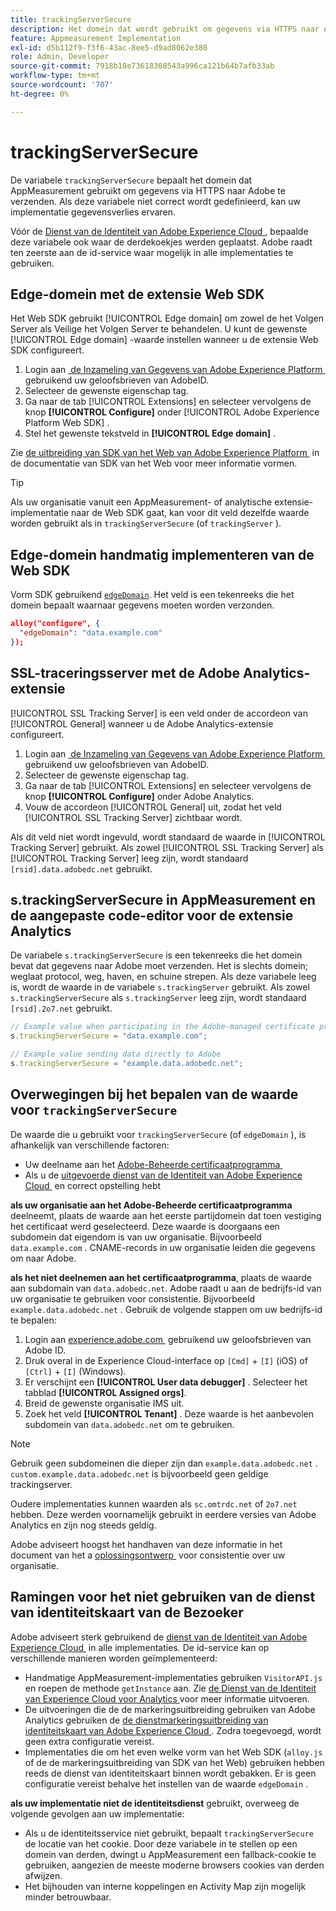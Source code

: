 ```yaml
---
title: trackingServerSecure
description: Het domein dat wordt gebruikt om gegevens via HTTPS naar Adobe te verzenden.
feature: Appmeasurement Implementation
exl-id: d5b112f9-f3f6-43ac-8ee5-d9ad8062e380
role: Admin, Developer
source-git-commit: 7918b18e73618368543a996ca121b64b7afb33ab
workflow-type: tm+mt
source-wordcount: '707'
ht-degree: 0%

---
```


# trackingServerSecure

De variabele `trackingServerSecure` bepaalt het domein dat AppMeasurement gebruikt om gegevens via HTTPS naar Adobe te verzenden. Als deze variabele niet correct wordt gedefinieerd, kan uw implementatie gegevensverlies ervaren.

Vóór de [&#x200B; Dienst van de Identiteit van Adobe Experience Cloud &#x200B;](https://experienceleague.adobe.com/nl/docs/id-service/using/home), bepaalde deze variabele ook waar de derdekoekjes werden geplaatst. Adobe raadt ten zeerste aan de id-service waar mogelijk in alle implementaties te gebruiken.

## Edge-domein met de extensie Web SDK

Het Web SDK gebruikt [!UICONTROL Edge domain] om zowel de het Volgen Server als Veilige het Volgen Server te behandelen. U kunt de gewenste [!UICONTROL Edge domain] -waarde instellen wanneer u de extensie Web SDK configureert.

1. Login aan [&#x200B; de Inzameling van Gegevens van Adobe Experience Platform &#x200B;](https://experience.adobe.com/data-collection) gebruikend uw geloofsbrieven van AdobeID.
1. Selecteer de gewenste eigenschap tag.
1. Ga naar de tab [!UICONTROL Extensions] en selecteer vervolgens de knop **[!UICONTROL Configure]** onder [!UICONTROL Adobe Experience Platform Web SDK] .
1. Stel het gewenste tekstveld in **[!UICONTROL Edge domain]** .

Zie [&#x200B; de uitbreiding van SDK van het Web van Adobe Experience Platform &#x200B;](https://experienceleague.adobe.com/docs/experience-platform/edge/extension/web-sdk-extension-configuration.html?lang=nl-NL) in de documentatie van SDK van het Web voor meer informatie vormen.

>[!TIP]
>
>Als uw organisatie vanuit een AppMeasurement- of analytische extensie-implementatie naar de Web SDK gaat, kan voor dit veld dezelfde waarde worden gebruikt als in `trackingServerSecure` (of `trackingServer` ).

## Edge-domein handmatig implementeren van de Web SDK

Vorm SDK gebruikend [`edgeDomain` &#x200B;](https://experienceleague.adobe.com/nl/docs/experience-platform/web-sdk/commands/configure/edgedomain). Het veld is een tekenreeks die het domein bepaalt waarnaar gegevens moeten worden verzonden.

```json
alloy("configure", {
  "edgeDomain": "data.example.com"
});
```

## SSL-traceringsserver met de Adobe Analytics-extensie

[!UICONTROL SSL Tracking Server] is een veld onder de accordeon van [!UICONTROL General] wanneer u de Adobe Analytics-extensie configureert.

1. Login aan [&#x200B; de Inzameling van Gegevens van Adobe Experience Platform &#x200B;](https://experience.adobe.com/data-collection) gebruikend uw geloofsbrieven van AdobeID.
1. Selecteer de gewenste eigenschap tag.
1. Ga naar de tab [!UICONTROL Extensions] en selecteer vervolgens de knop **[!UICONTROL Configure]** onder Adobe Analytics.
1. Vouw de accordeon [!UICONTROL General] uit, zodat het veld [!UICONTROL SSL Tracking Server] zichtbaar wordt.

Als dit veld niet wordt ingevuld, wordt standaard de waarde in [!UICONTROL Tracking Server] gebruikt. Als zowel [!UICONTROL SSL Tracking Server] als [!UICONTROL Tracking Server] leeg zijn, wordt standaard `[rsid].data.adobedc.net` gebruikt.

## s.trackingServerSecure in AppMeasurement en de aangepaste code-editor voor de extensie Analytics

De variabele `s.trackingServerSecure` is een tekenreeks die het domein bevat dat gegevens naar Adobe moet verzenden. Het is slechts domein; weglaat protocol, weg, haven, en schuine strepen. Als deze variabele leeg is, wordt de waarde in de variabele `s.trackingServer` gebruikt. Als zowel `s.trackingServerSecure` als `s.trackingServer` leeg zijn, wordt standaard `[rsid].2o7.net` gebruikt.

```js
// Example value when participating in the Adobe-managed certificate program
s.trackingServerSecure = "data.example.com";

// Example value sending data directly to Adobe
s.trackingServerSecure = "example.data.adobedc.net";
```

## Overwegingen bij het bepalen van de waarde voor `trackingServerSecure`

De waarde die u gebruikt voor `trackingServerSecure` (of `edgeDomain` ), is afhankelijk van verschillende factoren:

* Uw deelname aan het [&#x200B; Adobe-Beheerde certificaatprogramma &#x200B;](https://experienceleague.adobe.com/nl/docs/core-services/interface/data-collection/adobe-managed-cert)
* Als u de [&#x200B; uitgevoerde dienst van de Identiteit van Adobe Experience Cloud &#x200B;](https://experienceleague.adobe.com/nl/docs/id-service/using/home) en correct opstelling hebt

**als uw organisatie aan het Adobe-Beheerde certificaatprogramma** deelneemt, plaats de waarde aan het eerste partijdomein dat toen vestiging het certificaat werd geselecteerd. Deze waarde is doorgaans een subdomein dat eigendom is van uw organisatie. Bijvoorbeeld `data.example.com` . CNAME-records in uw organisatie leiden die gegevens om naar Adobe.

**als het niet deelnemen aan het certificaatprogramma**, plaats de waarde aan subdomain van `data.adobedc.net`. Adobe raadt u aan de bedrijfs-id van uw organisatie te gebruiken voor consistentie. Bijvoorbeeld `example.data.adobedc.net` . Gebruik de volgende stappen om uw bedrijfs-id te bepalen:

1. Login aan [&#x200B; experience.adobe.com &#x200B;](https://experience.adobe.com) gebruikend uw geloofsbrieven van Adobe ID.
1. Druk overal in de Experience Cloud-interface op `[Cmd]` + `[I]` (iOS) of `[Ctrl]` + `[I]` (Windows).
1. Er verschijnt een **[!UICONTROL User data debugger]** . Selecteer het tabblad **[!UICONTROL Assigned orgs]**. 
1. Breid de gewenste organisatie IMS uit.
1. Zoek het veld **[!UICONTROL Tenant]** . Deze waarde is het aanbevolen subdomein van `data.adobedc.net` om te gebruiken.

>[!NOTE]
>
>Gebruik geen subdomeinen die dieper zijn dan `example.data.adobedc.net` . `custom.example.data.adobedc.net` is bijvoorbeeld geen geldige trackingserver.

Oudere implementaties kunnen waarden als `sc.omtrdc.net` of `2o7.net` hebben. Deze werden voornamelijk gebruikt in eerdere versies van Adobe Analytics en zijn nog steeds geldig.

Adobe adviseert hoogst het handhaven van deze informatie in het document van het a [&#x200B; oplossingsontwerp &#x200B;](../../prepare/solution-design.md) voor consistentie over uw organisatie.

## Ramingen voor het niet gebruiken van de dienst van identiteitskaart van de Bezoeker

Adobe adviseert sterk gebruikend de [&#x200B; dienst van de Identiteit van Adobe Experience Cloud &#x200B;](https://experienceleague.adobe.com/nl/docs/id-service/using/home) in alle implementaties. De id-service kan op verschillende manieren worden geïmplementeerd:

* Handmatige AppMeasurement-implementaties gebruiken `VisitorAPI.js` en roepen de methode `getInstance` aan. Zie [&#x200B; de Dienst van de Identiteit van Experience Cloud voor Analytics &#x200B;](https://experienceleague.adobe.com/nl/docs/id-service/using/implementation/setup-analytics) voor meer informatie uitvoeren.
* De uitvoeringen die de de markeringsuitbreiding gebruiken van Adobe Analytics gebruiken de [&#x200B; de dienstmarkeringsuitbreiding van identiteitskaart van Adobe Experience Cloud &#x200B;](https://experienceleague.adobe.com/nl/docs/experience-platform/tags/extensions/client/id-service/overview). Zodra toegevoegd, wordt geen extra configuratie vereist.
* Implementaties die om het even welke vorm van het Web SDK (`alloy.js` of de de markeringsuitbreiding van SDK van het Web) gebruiken hebben reeds de dienst van identiteitskaart binnen wordt gebakken. Er is geen configuratie vereist behalve het instellen van de waarde `edgeDomain` .

**als uw implementatie niet de identiteitsdienst** gebruikt, overweeg de volgende gevolgen aan uw implementatie:

* Als u de identiteitsservice niet gebruikt, bepaalt `trackingServerSecure` de locatie van het cookie. Door deze variabele in te stellen op een domein van derden, dwingt u AppMeasurement een fallback-cookie te gebruiken, aangezien de meeste moderne browsers cookies van derden afwijzen.
* Het bijhouden van interne koppelingen en Activity Map zijn mogelijk minder betrouwbaar.
